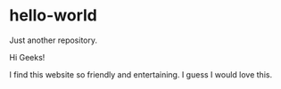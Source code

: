 # hello-world
Just another repository.

Hi Geeks!

I find this website so friendly and entertaining. I guess I would love this.
